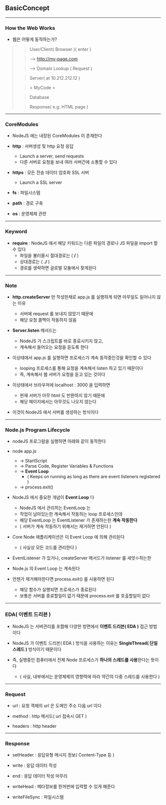 ## BasicConcept

---

### How the Web Works 

- 웹은 어떻게 동작하는가?


>> User/Client( Browser )( enter )
>
>> --> http://my-page.com
>
>> --> Domain Lookup
>> ( Request )
> 
>> Server( at 10.212.212.12 )
>
>> < MyCode >
> 
>> Database
> 
>> Response( e.g. HTML page )

---

### CoreModules

- NodeJS 에는 내장된 CoreModules 이 존재한다


- **http** : 서버생성 및 http 요청 응답
  - Launch a server, send requests
  - 다른 서버로 요청을 보내 여러 서버간에 소통할 수 있다


- **https** : 모든 전송 데이터 암호화 SSL 서버
  - Launch a SSL server


- **fs** : 파일시스템


- **path** : 경로 구축


- **os** : 운영체제 관련

---

### Keyword

- **require** : NodeJS 에서 해당 키워드는 다른 파일의 경로나 JS 파일을 import 할 수 있다
  - 파일을 불러올시 절대경로는 ( **/** )
  - 상대경로는 ( **./** )
  - 경로를 생략하면 글로벌 모듈에서 찾게된다

---

### Note

- **http.createServer** 만 작성한채로 app.js 를 실행하게 되면 아무일도 일어나지 않는 이유
  - 서버에 request 를 보내지 않았기 때문에
  - 해당 요청 콜백이 작동하지 않음


- **Server.listen** 메서드는 
  - NodeJS 가 스크립트를 바로 종료시키지 않고,
  - 계속해서 들어오는 요청을 듣도록 한다


- 이상태에서 app.js 를 실행하면 프로세스가 계속 동작중인것을 확인할 수 있다
  - looping 프로세스를 통해 요청을 계속해서 listen 하고 있기 때문이다
  - 즉, 계속해서 웹 서버가 요청을 듣고 있는 것이다


- 이상태에서 브라우저에 localhost : 3000 을 입력하면 
  - 현재 서버가 아무 html 도 반환하지 않기 때문에
  - 해당 페이지에서는 아무것도 나오지 않는다


- 이것이 NodeJS 에서 서버를 생성하는 방식이다

---

### Node.js Program Lifecycle

- nodeJS 프로그람을 실행하면 아래와 같이 동작한다


- node app.js 
  - -> StartScript 
  - -> Parse Code, Register Variables & Functions
  - -> **Event Loop**
    - ( Keeps on running as long as there are event listeners registered )
  - -> process.exit()


- NodeJS 에서 중요한 개념이 **Event Loop** 다
  - NodeJS 에서 관리하는 EventLoop 는 
  - 작업이 남아있는한 계속해서 작동하는 loop 프로세스인데
  - 해당 EventLoop 는 EventListener 가 존재하는한 **계속 작동한다**
  - ( 서버가 계속 작동하기 위해서는 제거하면 안된다 )


- Core Node 애플리케이션은 이 Event Loop 에 의해 관리된다
  - ( 사실상 모든 코드를 관리한다 )


- EventListener 가 있거나, createServer 메서드가 listener 를 새엇ㅇ하는한


- Node.js 의 Event Loop 는 계속된다


- 언젠가 제거해야한다면 process.exit() 를 사용하면 된다
  - 해당 함수가 실행되면 프로세스가 종료된다
  - 보통은 서버를 종료할일이 없기 때문에 process.exit 를 호출할일이 없다



---

### EDA( 이벤트 드리븐 )


- NodeJS 는 서버관리를 포함해 다양한 방면에서 **이벤트 드리븐( EDA )** 접근 방법이다


- NodeJS 가 이벤트 드리븐( EDA ) 방식을 사용하는 이유는 **SingleThread( 단일 스레드 )** 방식이기 때문이다


- 즉, 실행중인 컴퓨터에서 전체 Node 프로세스가 **하나의 스레드를 사용**한다는 뜻이다
  - ( 사실, 내부에서는 운영체제의 영향력에 따라 약간의 다중 스레드를 사용한다 )

---

### Request 

- url : 요청 객체의 url 은 도메인 주소 다음 url 이다


- method : http 메서드( url 접속시 GET )


- headers : http header

---

### Response

- setHeader : 응답유형 메시지 정보( Content-Type 등 )


- write : 응답 데이터 작성


- end : 응답 데이터 작성 마무리


- writeHead : 메타정보를 한꺼번에 입력할 수 있게 해준다


- writeFileSync : 파일시스템